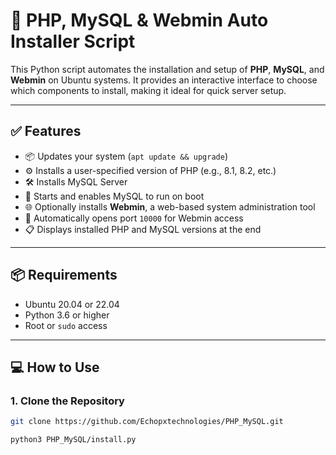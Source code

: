 # 🚀 PHP, MySQL & Webmin Auto Installer Script

This Python script automates the installation and setup of **PHP**, **MySQL**, and **Webmin** on Ubuntu systems. It provides an interactive interface to choose which components to install, making it ideal for quick server setup.

---

## ✅ Features

- 📦 Updates your system (`apt update && upgrade`)
- ⚙️ Installs a user-specified version of PHP (e.g., 8.1, 8.2, etc.)
- 🛠 Installs MySQL Server
- 🔁 Starts and enables MySQL to run on boot
- 🌐 Optionally installs **Webmin**, a web-based system administration tool
- 🔐 Automatically opens port `10000` for Webmin access
- 📋 Displays installed PHP and MySQL versions at the end

---

## 📦 Requirements

- Ubuntu 20.04 or 22.04
- Python 3.6 or higher
- Root or `sudo` access

---

## 💻 How to Use

### 1. Clone the Repository

```bash
git clone https://github.com/Echopxtechnologies/PHP_MySQL.git

```
```
python3 PHP_MySQL/install.py

```
